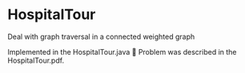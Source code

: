 # HospitalTour

Deal with graph traversal in a connected weighted graph

Implemented in the HospitalTour.java :sunflower: Problem was described in the HospitalTour.pdf.
